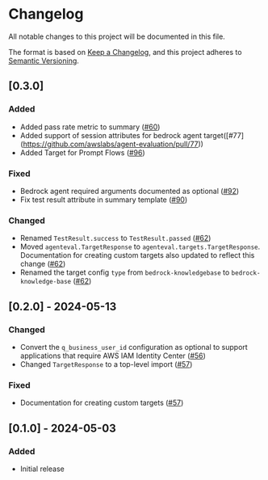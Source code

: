 # Changelog

All notable changes to this project will be documented in this file.

The format is based on [Keep a Changelog](https://keepachangelog.com/en/1.1.0/),
and this project adheres to [Semantic Versioning](https://semver.org/spec/v2.0.0.html).

## [0.3.0]

### Added
- Added pass rate metric to summary ([#60](https://github.com/awslabs/agent-evaluation/pull/60))
- Added support of session attributes for bedrock agent target([#77] (https://github.com/awslabs/agent-evaluation/pull/77))
- Added Target for Prompt Flows ([#96](https://github.com/awslabs/agent-evaluation/pull/96))


### Fixed
- Bedrock agent required arguments documented as optional ([#92](https://github.com/awslabs/agent-evaluation/pull/92))
- Fix test result attribute in summary template ([#90](https://github.com/awslabs/agent-evaluation/pull/90))

### Changed
- Renamed `TestResult.success` to `TestResult.passed` ([#62](https://github.com/awslabs/agent-evaluation/pull/62))
- Moved `agenteval.TargetResponse` to `agenteval.targets.TargetResponse`. Documentation for creating custom targets also updated to reflect this change ([#62](https://github.com/awslabs/agent-evaluation/pull/62))
- Renamed the target config `type` from `bedrock-knowledgebase` to `bedrock-knowledge-base` ([#62](https://github.com/awslabs/agent-evaluation/pull/62))

## [0.2.0] - 2024-05-13

### Changed
- Convert the `q_business_user_id` configuration as optional to support applications that require AWS IAM Identity Center ([#56](https://github.com/awslabs/agent-evaluation/pull/56))
- Changed `TargetResponse` to a top-level import ([#57](https://github.com/awslabs/agent-evaluation/pull/57))

### Fixed
- Documentation for creating custom targets ([#57](https://github.com/awslabs/agent-evaluation/pull/57))

## [0.1.0] - 2024-05-03

### Added
- Initial release
